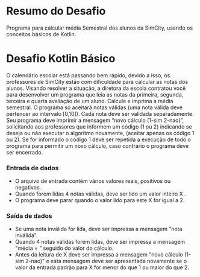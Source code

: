 # Resumo do Desafio
Programa para calcular média Semestral dos alunos da SimCity, usando os conceitos básicos de Kotlin.

# Desafio Kotlin Básico

O calendário escolar está passando bem rápido, devido a isso, os professores de SimCity estão com dificuldade para calcular as notas dos alunos. Visando resolver a situação, a diretora da escola contratou você para desenvolver um programa que leia as notas da primeira, segunda, terceira e quarta avaliação de um aluno. Calcule e imprima a média semestral.
O programa só aceitará notas válidas (uma nota válida deve pertencer ao intervalo [0,10]). Cada nota deve ser validada separadamente.
Seu programa deve imprimir a mensagem “novo cálculo (1-sim 2-nao)”, solicitando aos professores que informem um código (1 ou 2) indicando se deseja ou não executar o algoritmo novamente, (aceitar apenas os código 1 ou 2). Se for informado o código 1 deve ser repetida a execução de todo o programa para permitir um novo cálculo, caso contrário o programa deve ser encerrado.

### Entrada de dados
* O arquivo de entrada contém vários valores reais, positivos ou negativos.
* Quando forem lidas 4 notas válidas, deve ser lido um valor inteiro X .
* O programa deve parar quando o valor lido para este X for igual a 2.

### Saída de dados
* Se uma nota inválida for lida, deve ser impressa a mensagem “nota inválida”.
* Quando 4 notas válidas forem lidas, deve ser impressa a mensagem "média = ” seguido do valor do cálculo.
* Antes da leitura de X deve ser impressa a mensagem "novo cálculo (1-sim 2-nao)" e esta mensagem deve ser apresentada novamente se o valor da entrada padrão para X for menor do que 1 ou maior do que 2.